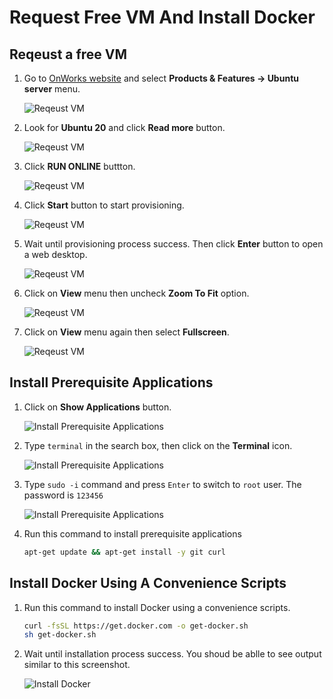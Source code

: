 # Request Free VM And Install Docker

## Reqeust a free VM

1. Go to [OnWorks website](https://www.onworks.net/) and select **Products & Features -> Ubuntu server** menu.

    ![Reqeust VM](../images/request-vm-1.png)

2. Look for **Ubuntu 20** and click **Read more** button.

    ![Reqeust VM](../images/request-vm-2.png)

3. Click **RUN ONLINE** buttton.

    ![Reqeust VM](../images/request-vm-3.png)

4. Click **Start** button to start provisioning.

    ![Reqeust VM](../images/request-vm-4.png)

5. Wait until provisioning process success. Then click **Enter** button to open a web desktop.

    ![Reqeust VM](../images/request-vm-5.png)

6. Click on **View** menu then uncheck **Zoom To Fit** option.

    ![Reqeust VM](../images/request-vm-7.png)

7. Click on **View** menu again then select **Fullscreen**.

    ![Reqeust VM](../images/request-vm-8.png)

## Install Prerequisite Applications

1. Click on **Show Applications** button.

    ![Install Prerequisite Applications](../images/install-prereq-app-1.png)

2. Type `terminal` in the search box, then click on the **Terminal** icon.

    ![Install Prerequisite Applications](../images/install-prereq-app-2.png)

3. Type `sudo -i` command and press `Enter` to switch to `root` user. The password is `123456`

    ![Install Prerequisite Applications](../images/install-prereq-app-3.png)

4. Run this command to install prerequisite applications

    ```sh
    apt-get update && apt-get install -y git curl
    ```

## Install Docker Using A Convenience Scripts

1. Run this command to install Docker using a convenience scripts.

    ```sh
    curl -fsSL https://get.docker.com -o get-docker.sh
    sh get-docker.sh
    ```

2. Wait until installation process success. You shoud be ablle to see output similar to this screenshot.

    ![Install Docker](../images/install-docker-1.png)
